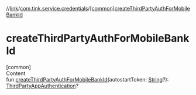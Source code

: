 //[link](../index.md)/[com.tink.service.credentials](index.md)/[[common]createThirdPartyAuthForMobileBankId]([common]create-third-party-auth-for-mobile-bank-id.md)



# createThirdPartyAuthForMobileBankId  
[common]  
Content  
fun [createThirdPartyAuthForMobileBankId]([common]create-third-party-auth-for-mobile-bank-id.md)(autostartToken: [String](https://kotlinlang.org/api/latest/jvm/stdlib/kotlin/-string/index.html)?): [ThirdPartyAppAuthentication](../com.tink.model.authentication/[common]-third-party-app-authentication/index.md)?  



